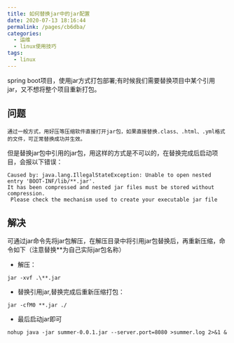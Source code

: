```yaml
---
title: 如何替换jar中的jar配置
date: 2020-07-13 18:16:44
permalink: /pages/cb6dba/
categories:
  - 运维
  - linux使用技巧
tags:
  - linux
---
```


spring boot项目，使用jar方式打包部署;有时候我们需要替换项目中某个引用jar，又不想将整个项目重新打包。
<!-- more -->
## 问题

    通过一般方式，用好压等压缩软件直接打开jar包，如果直接替换.class、.html、.yml格式的文件，可正常替换成功并生效。
但是替换jar包中引用的jar包，用这样的方式是不可以的，在替换完成后启动项目，会报以下错误：

```shell
Caused by: java.lang.IllegalStateException: Unable to open nested entry 'BOOT-INF/lib/**.jar'. 
It has been compressed and nested jar files must be stored without compression.
 Please check the mechanism used to create your executable jar file
```
## 解决

可通过jar命令先将jar包解压，在解压目录中将引用jar包替换后，再重新压缩，命令如下（注意替换**为自己实际jar包名称）

- 解压：
```shell
jar -xvf .\**.jar
```

- 替换引用jar,替换完成后重新压缩打包：
```shell
jar -cfM0 **.jar ./
```

- 最后启动jar即可
    
`nohup java -jar summer-0.0.1.jar --server.port=8080 >summer.log 2>&1 &`